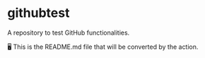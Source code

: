 # githubtest

A repository to test GitHub functionalities.

:desktop_computer: This is the README.md file that will be converted by the action.
